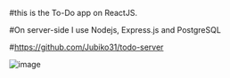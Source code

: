#this is the To-Do app on ReactJS.

#On server-side I use Nodejs, Express.js and PostgreSQL

#https://github.com/Jubiko31/todo-server

![image](https://user-images.githubusercontent.com/53910160/185761170-588c231b-ff21-40ef-b35e-c88f8261b36d.png)
